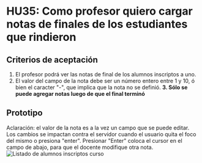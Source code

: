 # HU35: Como profesor quiero cargar notas de finales de los estudiantes que rindieron

## Criterios de aceptación
1. El profesor podrá ver las notas de final de los alumnos inscriptos a uno.
2. El valor del campo de la nota debe ser un número entero entre 1 y 10, ó bien el caracter "-", que implica que la nota no se definió.
**3. Sólo se puede agregar notas luego de que el final terminó**
## Prototipo
Aclaración: el valor de la nota es a la vez un campo que se puede editar. Los cambios se impactan contra el servidor cuando el usuario quita el foco del mismo o presiona "enter". Presionar "Enter" coloca el cursor en el campo de abajo, para que el docente modifique otra nota.
![Listado de alumnos inscriptos curso](./prototipos/cargar-notas-final.png)